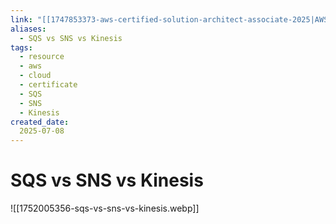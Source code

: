 ```yaml
---
link: "[[1747853373-aws-certified-solution-architect-associate-2025|AWS Certified Solution Architect Associate 2025]]"
aliases: 
  - SQS vs SNS vs Kinesis
tags:
  - resource
  - aws
  - cloud
  - certificate
  - SQS
  - SNS
  - Kinesis
created_date:
  2025-07-08
---
```

# SQS vs SNS vs Kinesis
![[1752005356-sqs-vs-sns-vs-kinesis.webp]]


